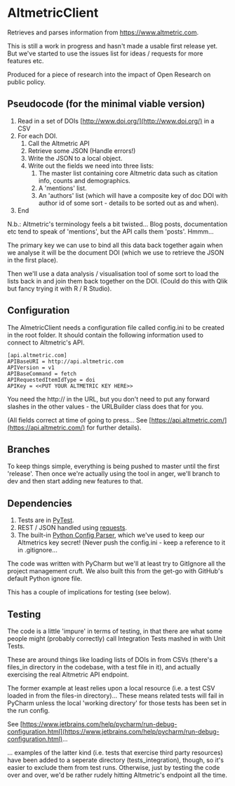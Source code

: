 # AltmetricClient

Retrieves and parses information from https://www.altmetric.com.

This is still a work in progress and hasn't made a usable first release yet. But we've started to use the issues list for ideas / requests for more features etc.

Produced for a piece of research into the impact of Open Research on public policy.

## Pseudocode (for the minimal viable version)

1. Read in a set of DOIs [http://www.doi.org/](http://www.doi.org/) in a CSV
2. For each DOI.
    1. Call the Altmetric API
    2. Retrieve some JSON (Handle errors!)
    3. Write the JSON to a local object.
    4. Write out the fields we need into three lists:
        1. The master list containing core Altmetric data such as citation info, counts and demographics.
        2. A 'mentions' list.
        3. An 'authors' list (which will have a composite key of doc DOI with author id of some sort - details to be sorted out as and when).
3. End

N.b.: Altmetric's terminology feels a bit twisted... Blog posts, documentation etc tend to speak of 'mentions', but the API calls them 'posts'. Hmmm...

The primary key we can use to bind all this data back together again when we analyse it will be the document DOI (which we use to retrieve the JSON in the first place).

Then we'll use a data analysis / visualisation tool of some sort to load the lists back in and join them back together on the DOI. (Could do this with Qlik but fancy trying it with R / R Studio).

## Configuration

The AlmetricClient needs a configuration file called config.ini to be created in the root folder. It should contain the following information used to connect to Altmetric's API.

    [api.altmetric.com]
    APIBaseURI = http://api.altmetric.com
    APIVersion = v1
    APIBaseCommand = fetch
    APIRequestedItemIdType = doi
    APIKey = <<PUT YOUR ALTMETRIC KEY HERE>>

You need the http:// in the URL, but you don't need to put any forward slashes in the other values - the URLBuilder class does that for you.

(All fields correct at time of going to press... See [https://api.altmetric.com/](https://api.altmetric.com/) for further details).

## Branches

To keep things simple, everything is being pushed to master until the first 'release'. Then once we're actually using the tool in anger, we'll branch to dev and then start adding new features to that.

## Dependencies

1. Tests are in [PyTest](https://docs.pytest.org/en/latest/).
2. REST / JSON handled using [requests](http://docs.python-requests.org/en/master/).
3. The built-in [Python Config Parser](https://docs.python.org/3/library/configparser.html), which we've used to keep our Altmetrics key secret! (Never push the config.ini - keep a reference to it in .gitignore...

The code was written with PyCharm but we'll at least try to GitIgnore all the project management cruft. We also built this from the get-go with GitHub's default Python ignore file.

This has a couple of implications for testing (see below).

## Testing

The code is a little 'impure' in terms of testing, in that there are what some people might (probably correctly) call Integration Tests mashed in with Unit Tests.

These are around things like loading lists of DOIs in from CSVs (there's a files_in directory in the codebase, with a test file in it), and actually exercising the real Altmetric API endpoint.

The former example at least relies upon a local resource (i.e. a test CSV loaded in from the files-in directory)... These means related tests will fail in PyCharm unless the local 'working directory' for those tests has been set in the run config.

See [https://www.jetbrains.com/help/pycharm/run-debug-configuration.html](https://www.jetbrains.com/help/pycharm/run-debug-configuration.html)...

... examples of the latter kind (i.e. tests that exercise third party resources) have been added to a seperate directory (tests_integration), though, so it's easier to exclude them from test runs. Otherwise, just by testing the code over and over, we'd be rather rudely hitting Altmetric's endpoint all the time.